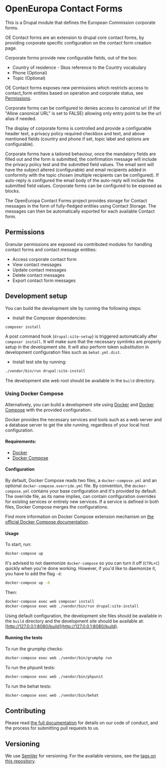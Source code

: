 # OpenEuropa Contact Forms

This is a Drupal module that defines the European Commission corporate forms.

OE Contact forms are an extension to drupal core contact forms, by providing corporate specific configuration on the contact form creation page.

Corporate forms provide new configurable fields, out of the box:

- Country of residence - Skos reference to the Country vocabulary
- Phone (Optional)
- Topic (Optional)

OE Contact forms exposes new permissions which restricts access to contact_form entities based on operation and corporate status, see [Permissions](#permissions).

Corporate forms can be configured to denies access to canonical url (if the "Allow canonical URL" is set to FALSE) allowing only entry point to be the url alias if needed.

The display of corporate forms is controlled and provide a configurable header text, a privacy policy required checkbox and text, and above mentioned fields (country and phone if set, topic label and options are configurable).

Corporate forms have a tailored behaviour, once the mandatory fields are filled out and the form is submitted, the confirmation message will include the privacy policy test and the submitted field values. The email sent will have the subject altered (configurable) and email recipients added in conformity with the topic chosen (multiple recipients can be configured). If auto-reply is configured the email body of the auto-reply will include the submitted field values.
Corporate forms can be configured to be exposed as blocks.

The OpenEuropa Contact Forms project provides storage for Contact messages in the form of fully-fledged entities using Contact Storage. The messages can then be automatically exported for each available Contact form.

## Permissions

Granular permissions are exposed via contributed modules for handling contact forms and contact message entities:

- Access corporate contact form
- View contact messages
- Update contact messages
- Delete contact messages
- Export contact form messages

## Development setup

You can build the development site by running the following steps:

* Install the Composer dependencies:

```bash
composer install
```

A post command hook (`drupal:site-setup`) is triggered automatically after `composer install`.
It will make sure that the necessary symlinks are properly setup in the development site.
It will also perform token substitution in development configuration files such as `behat.yml.dist`.

* Install test site by running:

```bash
./vendor/bin/run drupal:site-install
```

The development site web root should be available in the `build` directory.

### Using Docker Compose

Alternatively, you can build a development site using [Docker](https://www.docker.com/get-docker) and 
[Docker Compose](https://docs.docker.com/compose/) with the provided configuration.

Docker provides the necessary services and tools such as a web server and a database server to get the site running, 
regardless of your local host configuration.

#### Requirements:

- [Docker](https://www.docker.com/get-docker)
- [Docker Compose](https://docs.docker.com/compose/)

#### Configuration

By default, Docker Compose reads two files, a `docker-compose.yml` and an optional `docker-compose.override.yml` file.
By convention, the `docker-compose.yml` contains your base configuration and it's provided by default.
The override file, as its name implies, can contain configuration overrides for existing services or entirely new 
services.
If a service is defined in both files, Docker Compose merges the configurations.

Find more information on Docker Compose extension mechanism on [the official Docker Compose documentation](https://docs.docker.com/compose/extends/).

#### Usage

To start, run:

```bash
docker-compose up
```

It's advised to not daemonize `docker-compose` so you can turn it off (`CTRL+C`) quickly when you're done working.
However, if you'd like to daemonize it, you have to add the flag `-d`:

```bash
docker-compose up -d
```

Then:

```bash
docker-compose exec web composer install
docker-compose exec web ./vendor/bin/run drupal:site-install
```

Using default configuration, the development site files should be available in the `build` directory and the development site
should be available at: [http://127.0.0.1:8080/build](http://127.0.0.1:8080/build).

#### Running the tests

To run the grumphp checks:

```bash
docker-compose exec web ./vendor/bin/grumphp run
```

To run the phpunit tests:

```bash
docker-compose exec web ./vendor/bin/phpunit
```

To run the behat tests:

```bash
docker-compose exec web ./vendor/bin/behat
```

## Contributing

Please read [the full documentation](https://github.com/openeuropa/openeuropa) for details on our code of conduct, and the process for submitting pull requests to us.

## Versioning

We use [SemVer](http://semver.org/) for versioning. For the available versions, see the [tags on this repository](https://github.com/openeuropa/oe_contact_forms/tags).
